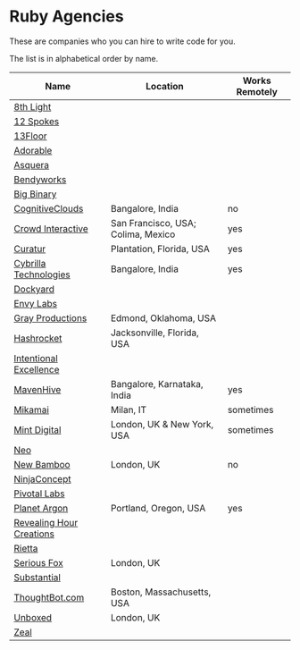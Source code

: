 # Ruby Agencies

These are companies who you can hire to write code for you.

The list is in alphabetical order by name.

Name                                                | Location                           | Works Remotely
----------------------------------------------------|------------------------------------|---------------
[8th Light](http://8thLight.com)                    |                                    |
[12 Spokes](http://www.12spokes.com/)               |                                    |
[13Floor](http://13floor.org/)                      |                                    |
[Adorable](http://Adorable.io)                      |                                    |
[Asquera](http://asquera.de)                        |                                    |
[Bendyworks](http://Bendyworks.com)                 |                                    |
[Big Binary](http://BigBinary.com)                  |                                    |
[CognitiveClouds](http://www.cognitiveclouds.com/)  | Bangalore, India                   | no
[Crowd Interactive](http://www.crowdint.com/)       | San Francisco, USA; Colima, Mexico | yes
[Curatur](http://Curatur.com)                       | Plantation, Florida, USA           | yes
[Cybrilla Technologies](http://www.cybrilla.com/)   | Bangalore, India                   | yes
[Dockyard](http://dockyard.com)                     |                                    |
[Envy Labs](http://envylabs.com)                    |                                    |
[Gray Productions](http://graysoftinc.com/)         | Edmond, Oklahoma, USA              |
[Hashrocket](http://Hashrocket.com)                 | Jacksonville, Florida, USA         |
[Intentional Excellence](http://iephq.com)          |                                    |
[MavenHive](http://www.mavenhive.in/)               | Bangalore, Karnataka, India        | yes
[Mikamai](http://www.mikamai.com)                   | Milan, IT                          | sometimes
[Mint Digital](http://www.mintdigital.com)          | London, UK & New York, USA         | sometimes
[Neo](http://Neo.com)                               |                                    |
[New Bamboo](http://www.new-bamboo.co.uk)           | London, UK                         | no
[NinjaConcept](http://ninjaconcept.com)             |                                    |
[Pivotal Labs](http://pivotal.com)                  |                                    |
[Planet Argon](http://planetargon.com)              | Portland, Oregon, USA              | yes
[Revealing Hour Creations](http://revealinghour.in) |                                    |
[Rietta](http://rietta.com)                         |                                    |
[Serious Fox](http://www.seriousfox.co.uk)          | London, UK                         |
[Substantial](http://substantial.com)               |                                    |
[ThoughtBot.com](http://thoughtbot.com)             | Boston, Massachusetts, USA         |
[Unboxed](http://www.unboxedconsulting.com)         | London, UK                         |
[Zeal](http://www.codingzeal.com/)                  |                                    |
